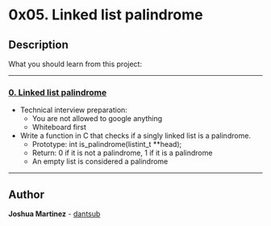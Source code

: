 # 0x05. Linked list palindrome

## Description

What you should learn from this project:

---

### [0. Linked list palindrome](./0-is_palindrome.c)

* Technical interview preparation:
  * You are not allowed to google anything
  * Whiteboard first
* Write a function in C that checks if a singly linked list is a palindrome.
  * Prototype: int is_palindrome(listint_t **head);
  * Return: 0 if it is not a palindrome, 1 if it is a palindrome
  * An empty list is considered a palindrome

---

## Author

**Joshua Martinez** - [dantsub](https://github.com/dantsub)
